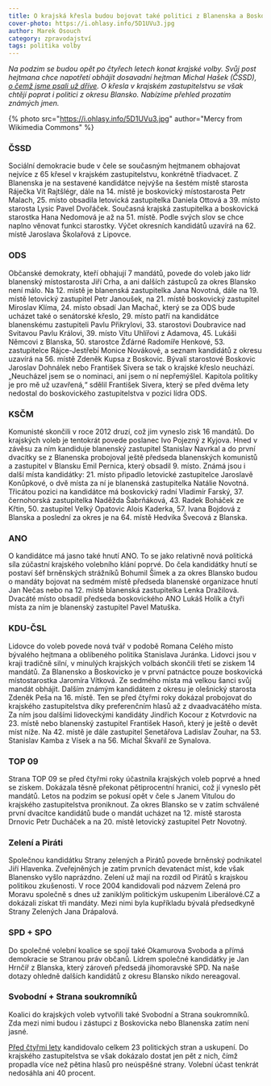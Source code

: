 ```yaml
---
title: O krajská křesla budou bojovat také politici z Blanenska a Boskovicka
cover-photo: https://i.ohlasy.info/5D1UVu3.jpg
author: Marek Osouch
category: zpravodajství
tags: politika volby
---
```


*Na podzim se budou opět po čtyřech letech konat krajské volby. Svůj post hejtmana chce napotřetí obhájit dosavadní hejtman Michal Hašek (ČSSD), [o čemž jsme psali už dříve](/clanky/2016/02/krajske-volby.html). O křesla v krajském zastupitelstvu se však chtějí poprat i politici z okresu Blansko. Nabízíme přehled prozatím známých jmen.*

{% photo src="https://i.ohlasy.info/5D1UVu3.jpg" author="Mercy from Wikimedia Commons" %}

### ČSSD

Sociální demokracie bude v čele se současným hejtmanem obhajovat nejvíce z 65 křesel v krajském zastupitelstvu, konkrétně třiadvacet. Z Blanenska je na sestavené kandidátce nejvýše na šestém místě starosta Ráječka Vít Rajtšlégr, dále na 14. místě je boskovický místostarosta Petr Malach, 25. místo obsadila letovická zastupitelka Daniela Ottová a 39. místo starosta Lysic Pavel Dvořáček. Současná krajská zastupitelka a boskovická starostka Hana Nedomová je až na 51. místě. Podle svých slov se chce naplno věnovat funkci starostky. Výčet okresních kandidátů uzavírá na 62. místě Jaroslava Školařová z Lipovce.

### ODS

Občanské demokraty, kteří obhajují 7 mandátů, povede do voleb jako lídr blanenský místostarosta Jiří Crha, a ani dalších zástupců za okres Blansko není málo. Na 12. místě je blanenská zastupitelka Jana Novotná, dále na 19. místě letovický zastupitel Petr Janoušek, na 21. místě boskovický zastupitel Miroslav Klíma, 24. místo obsadí Jan Machač, který se za ODS bude ucházet také o senátorské křeslo, 29. místo patří na kandidátce blanenskému zastupiteli Pavlu Přikrylovi, 33. starostovi Doubravice nad Svitavou Pavlu Královi, 39. místo Vítu Uhlířovi z Adamova, 45. Lukáši Němcovi z Blanska, 50. starostce Žďárné Radomíře Henkové, 53. zastupitelce Rájce-Jestřebí Monice Novákové, a seznam kandidátů z okresu uzavírá na 56. místě Zdeněk Kupsa z Boskovic.
Bývalí starostové Boskovic Jaroslav Dohnálek nebo František Sivera se tak o krajské křeslo neuchází. „Neucházel jsem se o nominaci, ani jsem o ní nepřemýšlel. Kapitola politiky je pro mě už uzavřená,“ sdělil František Sivera, který se před dvěma lety nedostal do boskovického zastupitelstva v pozici lídra ODS. 

### KSČM

Komunisté skončili v roce 2012 druzí, což jim vyneslo zisk 16 mandátů. Do krajských voleb je tentokrát povede poslanec Ivo Pojezný z Kyjova. Hned v závěsu za ním kandiduje blanenský zastupitel Stanislav Navrkal a do první dvacítky se z Blanenska probojoval ještě předseda blanenských komunistů a zastupitel v Blansku Emil Pernica, který obsadil 9. místo. Známá jsou i další místa kandidátky: 21. místo připadlo letovické zastupitelce Jaroslavě Konůpkové, o dvě místa za ní je blanenská zastupitelka Natálie Novotná. Třicátou pozici na kandidátce má boskovický radní Vladimír Farský, 37. černohorská zastupitelka Naděžda Šabrňáková, 43. Radek Boháček ze Křtin, 50. zastupitel Velký Opatovic Alois Kaderka, 57. Ivana Bojdová z Blanska a poslední za okres je na 64. místě Hedvika Švecová z Blanska.

### ANO

O kandidátce má jasno také hnutí ANO. To se jako relativně nová politická síla zúčastní krajského volebního klání poprvé. Do čela kandidátky hnutí se postaví šéf brněnských strážníků Bohumil Šimek a za okres Blansko budou o mandáty bojovat na sedmém místě předseda blanenské organizace hnutí Jan Nečas nebo na 12. místě blanenská zastupitelka Lenka Dražilová. Dvacáté místo obsadil předseda boskovického ANO Lukáš Holík a čtyři místa za ním je blanenský zastupitel Pavel Matuška.

### KDU-ČSL

Lidovce do voleb povede nová tvář v podobě Romana Celého místo bývalého hejtmana a oblíbeného politika Stanislava Juránka. Lidovci jsou v kraji tradičně silní, v minulých krajských volbách skončili třetí se ziskem 14 mandátů. Za Blanensko a Boskovicko je v první patnáctce pouze boskovická místostarostka Jaromíra Vítková. Ze sedmého místa má velkou šanci svůj mandát obhájit. Dalším známým kandidátem z okresu je olešnický starosta Zdeněk Peša na 16. místě. Ten se před čtyřmi roky dokázal probojovat do krajského zastupitelstva díky preferenčním hlasů až z dvaadvacátého místa. Za ním jsou dalšími lidoveckými kandidáty Jindřich Kocour z Kotvrdovic na 23. místě nebo blanenský zastupitel František Hasoň, který je ještě o devět míst níže. Na 42. místě je dále zastupitel Senetářova Ladislav Zouhar, na 53. Stanislav Kamba z Vísek a na 56. Michal Škvařil ze Synalova. 

### TOP 09

Strana TOP 09 se před čtyřmi roky účastnila krajských voleb poprvé a hned se ziskem. Dokázala těsně překonat pětiprocentní hranici, což jí vyneslo pět mandátů. Letos na podzim se pokusí opět v čele s Janem Vitulou do krajského zastupitelstva proniknout. Za okres Blansko se v zatím schválené první dvacítce kandidátů bude o mandát ucházet na 12. místě starosta Drnovic Petr Ducháček a na 20. místě letovický zastupitel Petr Novotný.

### Zelení a Piráti

Společnou kandidátku Strany zelených a Pirátů povede brněnský podnikatel Jiří Hlavenka. Zveřejněných je zatím prvních devatenáct míst, kde však Blanensko vyšlo naprázdno. Zelení už mají na rozdíl od Pirátů s krajskou politikou zkušenosti. V roce 2004 kandidovali pod názvem Zelená pro Moravu společně s dnes už zaniklým politickým uskupením Liberálové.CZ a dokázali získat tři mandáty. Mezi nimi byla kupříkladu bývalá předsedkyně Strany Zelených Jana Drápalová.

### SPD + SPO

Do společné volební koalice se spojí také Okamurova Svoboda a přímá demokracie se Stranou práv občanů. Lídrem společné kandidátky je Jan Hrnčíř z Blanska, který zároveň předsedá jihomoravské SPD. Na naše dotazy ohledně dalších kandidátů z okresu Blansko nikdo nereagoval.

### Svobodní + Strana soukromníků

Koalici do krajských voleb vytvořili také Svobodní a Strana soukromníků. Zda mezi nimi budou i zástupci z Boskovicka nebo Blanenska zatím není jasné.

[Před čtyřmi lety](http://volby.cz/pls/kz2012/kz21?xjazyk=CZ&xdatum=20121012&xkraj=10) kandidovalo celkem 23 politických stran a uskupení. Do krajského zastupitelstva se však dokázalo dostat jen pět z nich, čímž propadla více než pětina hlasů pro neúspěšné strany. Volební účast tenkrát nedosáhla ani 40 procent.
